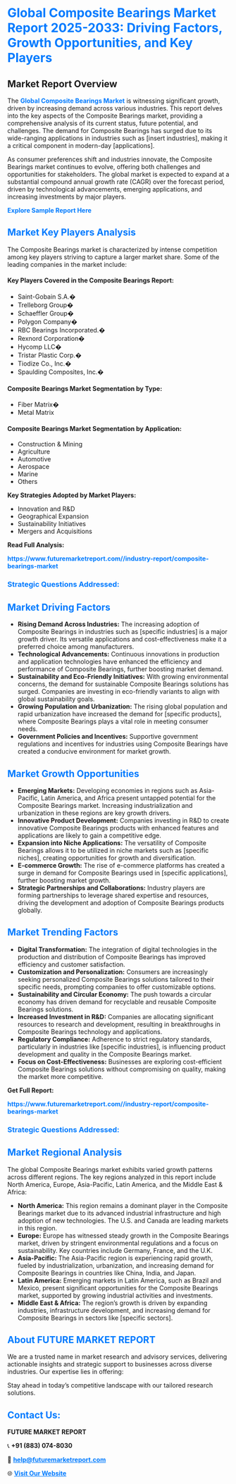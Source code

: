 <h1 style="color: #007BFF;">Global Composite Bearings Market Report 2025-2033: Driving Factors, Growth Opportunities, and Key Players</h1>

<section id="overview">
<h2>Market Report Overview</h2>
<p>The <a href="https://www.futuremarketreport.com//industry-report/composite-bearings-market" style="color: #007BFF; text-decoration: none;"><strong>Global Composite Bearings Market</strong></a> is witnessing significant growth, driven by increasing demand across various industries. This report delves into the key aspects of the Composite Bearings market, providing a comprehensive analysis of its current status, future potential, and challenges. The demand for Composite Bearings has surged due to its wide-ranging applications in industries such as [insert industries], making it a critical component in modern-day [applications].</p>
<p>As consumer preferences shift and industries innovate, the Composite Bearings market continues to evolve, offering both challenges and opportunities for stakeholders. The global market is expected to expand at a substantial compound annual growth rate (CAGR) over the forecast period, driven by technological advancements, emerging applications, and increasing investments by major players.</p>
</section>

<section id="overview">
<p><a href="https://www.futuremarketreport.com//request-sample/reportId=89826" style="color: #007BFF; text-decoration: none;"><strong>Explore Sample Report Here</strong></a></p>
</section>

<section id="key-players">
<h2 style="color: #007BFF;">Market Key Players Analysis</h2>
<p>The Composite Bearings market is characterized by intense competition among key players striving to capture a larger market share. Some of the leading companies in the market include:</p>
<h4>Key Players Covered in the Composite Bearings Report:</h4>
<ul><li>Saint-Gobain S.A.�</li><li>Trelleborg Group�</li><li>Schaeffler Group�</li><li>Polygon Company�</li><li>RBC Bearings Incorporated.�</li><li>Rexnord Corporation�</li><li>Hycomp LLC�</li><li>Tristar Plastic Corp.�</li><li>Tiodize Co., Inc.�</li><li>Spaulding Composites, Inc.�</li></ul>
<h4>Composite Bearings Market Segmentation by Type:</h4>
<ul><li>Fiber Matrix�</li><li>Metal Matrix</li></ul>

<h4>Composite Bearings Market Segmentation by Application:</h4>
<ul><li>Construction &amp; Mining</li><li>Agriculture</li><li>Automotive</li><li>Aerospace</li><li>Marine</li><li>Others</li></ul>
<p><strong>Key Strategies Adopted by Market Players:</strong></p>
<ul>
<li>Innovation and R&D</li>
<li>Geographical Expansion</li>
<li>Sustainability Initiatives</li>
<li>Mergers and Acquisitions</li>
</ul>
</section>

<section>
<p><strong>Read Full Analysis: </strong></p><a href="https://www.futuremarketreport.com//industry-report/composite-bearings-market" style="color: #007BFF; text-decoration: none;"><strong>https://www.futuremarketreport.com//industry-report/composite-bearings-market</strong></a>
<h3 style="color: #007BFF;">Strategic Questions Addressed:</h3>
</section>

<section id="driving-factors">
<h2 style="color: #007BFF;">Market Driving Factors</h2>
<ul>
<li><strong>Rising Demand Across Industries:</strong> The increasing adoption of Composite Bearings in industries such as [specific industries] is a major growth driver. Its versatile applications and cost-effectiveness make it a preferred choice among manufacturers.</li>
<li><strong>Technological Advancements:</strong> Continuous innovations in production and application technologies have enhanced the efficiency and performance of Composite Bearings, further boosting market demand.</li>
<li><strong>Sustainability and Eco-Friendly Initiatives:</strong> With growing environmental concerns, the demand for sustainable Composite Bearings solutions has surged. Companies are investing in eco-friendly variants to align with global sustainability goals.</li>
<li><strong>Growing Population and Urbanization:</strong> The rising global population and rapid urbanization have increased the demand for [specific products], where Composite Bearings plays a vital role in meeting consumer needs.</li>
<li><strong>Government Policies and Incentives:</strong> Supportive government regulations and incentives for industries using Composite Bearings have created a conducive environment for market growth.</li>
</ul>
</section>

<section id="growth-opportunities">
<h2 style="color: #007BFF;">Market Growth Opportunities</h2>
<ul>
<li><strong>Emerging Markets:</strong> Developing economies in regions such as Asia-Pacific, Latin America, and Africa present untapped potential for the Composite Bearings market. Increasing industrialization and urbanization in these regions are key growth drivers.</li>
<li><strong>Innovative Product Development:</strong> Companies investing in R&D to create innovative Composite Bearings products with enhanced features and applications are likely to gain a competitive edge.</li>
<li><strong>Expansion into Niche Applications:</strong> The versatility of Composite Bearings allows it to be utilized in niche markets such as [specific niches], creating opportunities for growth and diversification.</li>
<li><strong>E-commerce Growth:</strong> The rise of e-commerce platforms has created a surge in demand for Composite Bearings used in [specific applications], further boosting market growth.</li>
<li><strong>Strategic Partnerships and Collaborations:</strong> Industry players are forming partnerships to leverage shared expertise and resources, driving the development and adoption of Composite Bearings products globally.</li>
</ul>
</section>

<section id="trending-factors">
<h2 style="color: #007BFF;">Market Trending Factors</h2>
<ul>
<li><strong>Digital Transformation:</strong> The integration of digital technologies in the production and distribution of Composite Bearings has improved efficiency and customer satisfaction.</li>
<li><strong>Customization and Personalization:</strong> Consumers are increasingly seeking personalized Composite Bearings solutions tailored to their specific needs, prompting companies to offer customizable options.</li>
<li><strong>Sustainability and Circular Economy:</strong> The push towards a circular economy has driven demand for recyclable and reusable Composite Bearings solutions.</li>
<li><strong>Increased Investment in R&D:</strong> Companies are allocating significant resources to research and development, resulting in breakthroughs in Composite Bearings technology and applications.</li>
<li><strong>Regulatory Compliance:</strong> Adherence to strict regulatory standards, particularly in industries like [specific industries], is influencing product development and quality in the Composite Bearings market.</li>
<li><strong>Focus on Cost-Effectiveness:</strong> Businesses are exploring cost-efficient Composite Bearings solutions without compromising on quality, making the market more competitive.</li>
</ul>
</section>

<section>
<p><strong>Get Full Report: </strong></p><a href="https://www.futuremarketreport.com//industry-report/composite-bearings-market" style="color: #007BFF; text-decoration: none;"><strong>https://www.futuremarketreport.com//industry-report/composite-bearings-market</strong></a>
<h3 style="color: #007BFF;">Strategic Questions Addressed:</h3>
</section>


<section id="regional-analysis">
<h2 style="color: #007BFF;">Market Regional Analysis</h2>
<p>The global Composite Bearings market exhibits varied growth patterns across different regions. The key regions analyzed in this report include North America, Europe, Asia-Pacific, Latin America, and the Middle East & Africa:</p>
<ul>
<li><strong>North America:</strong> This region remains a dominant player in the Composite Bearings market due to its advanced industrial infrastructure and high adoption of new technologies. The U.S. and Canada are leading markets in this region.</li>
<li><strong>Europe:</strong> Europe has witnessed steady growth in the Composite Bearings market, driven by stringent environmental regulations and a focus on sustainability. Key countries include Germany, France, and the U.K.</li>
<li><strong>Asia-Pacific:</strong> The Asia-Pacific region is experiencing rapid growth, fueled by industrialization, urbanization, and increasing demand for Composite Bearings in countries like China, India, and Japan.</li>
<li><strong>Latin America:</strong> Emerging markets in Latin America, such as Brazil and Mexico, present significant opportunities for the Composite Bearings market, supported by growing industrial activities and investments.</li>
<li><strong>Middle East & Africa:</strong> The region’s growth is driven by expanding industries, infrastructure development, and increasing demand for Composite Bearings in sectors like [specific sectors].</li>
</ul>
</section>

<footer>
<h2 style="color: #007BFF;">About FUTURE MARKET REPORT</h2>
<p>We are a trusted name in market research and advisory services, delivering actionable insights and strategic support to businesses across diverse industries. Our expertise lies in offering:</p>

<p>Stay ahead in today’s competitive landscape with our tailored research solutions.</p>

<h2 style="color: #007BFF;">Contact Us:</h2>
<p><strong>FUTURE MARKET REPORT</strong></p>
<p>📞 <strong>+91 (883) 074-8030</strong></p>
<p>📧 <strong><a href="mailto:help@futuremarketreport.com" style="color: #007BFF;">help@futuremarketreport.com</a></strong></p>
<p>🌐 <strong><a href="https://www.futuremarketreport.com/" style="color: #007BFF;">Visit Our Website</a></strong></p>
</footer>